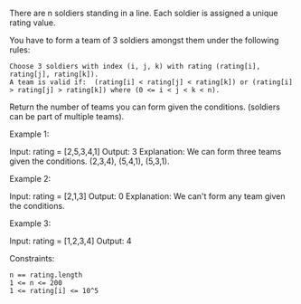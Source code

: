 There are n soldiers standing in a line. Each soldier is assigned a unique rating value.

You have to form a team of 3 soldiers amongst them under the following rules:

    Choose 3 soldiers with index (i, j, k) with rating (rating[i], rating[j], rating[k]).
    A team is valid if:  (rating[i] < rating[j] < rating[k]) or (rating[i] > rating[j] > rating[k]) where (0 <= i < j < k < n).

Return the number of teams you can form given the conditions. (soldiers can be part of multiple teams).

 

Example 1:

Input: rating = [2,5,3,4,1]
Output: 3
Explanation: We can form three teams given the conditions. (2,3,4), (5,4,1), (5,3,1). 

Example 2:

Input: rating = [2,1,3]
Output: 0
Explanation: We can't form any team given the conditions.

Example 3:

Input: rating = [1,2,3,4]
Output: 4

 

Constraints:

    n == rating.length
    1 <= n <= 200
    1 <= rating[i] <= 10^5
